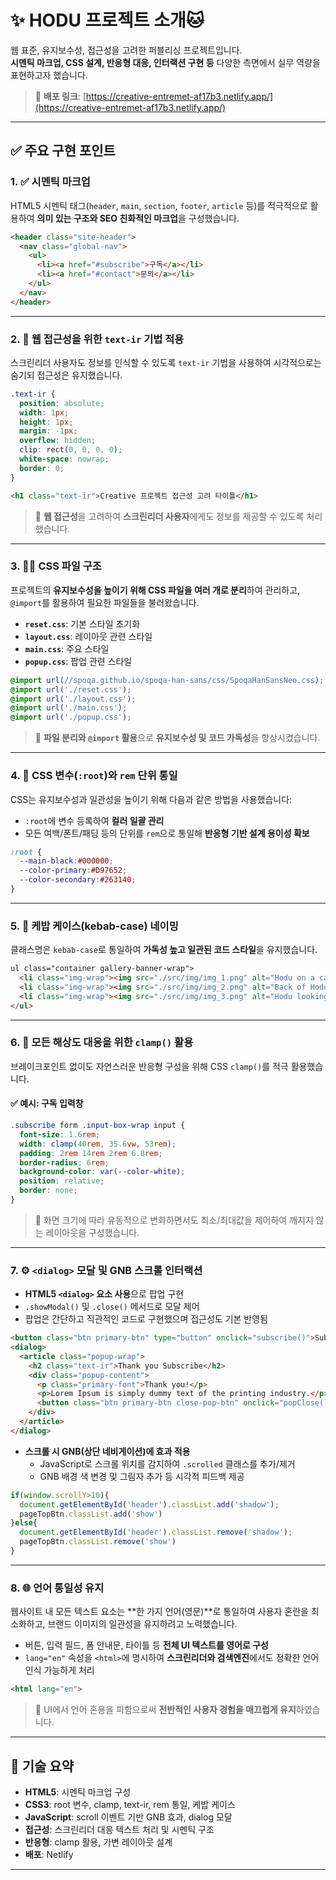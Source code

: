 # ✨ HODU 프로젝트 소개🐱

웹 표준, 유지보수성, 접근성을 고려한 퍼블리싱 프로젝트입니다.  
**시멘틱 마크업, CSS 설계, 반응형 대응, 인터랙션 구현 등** 다양한 측면에서 실무 역량을 표현하고자 했습니다.

> 🔗 **배포 링크**: [https://creative-entremet-af17b3.netlify.app/](https://creative-entremet-af17b3.netlify.app/)

---

## ✅ 주요 구현 포인트

### 1. ✅ 시멘틱 마크업

HTML5 시멘틱 태그(`header`, `main`, `section`, `footer`, `article` 등)를 적극적으로 활용하여 **의미 있는 구조와 SEO 친화적인 마크업**을 구성했습니다.

```html
<header class="site-header">
  <nav class="global-nav">
    <ul>
      <li><a href="#subscribe">구독</a></li>
      <li><a href="#contact">문의</a></li>
    </ul>
  </nav>
</header>
```

---

### 2. 🧏 웹 접근성을 위한 `text-ir` 기법 적용

스크린리더 사용자도 정보를 인식할 수 있도록 `text-ir` 기법을 사용하여 시각적으로는 숨기되 접근성은 유지했습니다.

```css
.text-ir {
  position: absolute;
  width: 1px;
  height: 1px;
  margin: -1px;
  overflow: hidden;
  clip: rect(0, 0, 0, 0);
  white-space: nowrap;
  border: 0;
}
```

```html
<h1 class="text-ir">Creative 프로젝트 접근성 고려 타이틀</h1>
```

> 📌 **웹 접근성**을 고려하여 **스크린리더 사용자**에게도 정보를 제공할 수 있도록 처리했습니다.

---

### 3. 🧑‍💻 CSS 파일 구조

프로젝트의 **유지보수성을 높이기 위해 CSS 파일을 여러 개로 분리**하여 관리하고, `@import`를 활용하여 필요한 파일들을 불러왔습니다.

- **`reset.css`**: 기본 스타일 초기화
- **`layout.css`**: 레이아웃 관련 스타일
- **`main.css`**: 주요 스타일
- **`popup.css`**: 팝업 관련 스타일

```css
@import url(//spoqa.github.io/spoqa-han-sans/css/SpoqaHanSansNeo.css);
@import url('./reset.css');
@import url('./layout.css');
@import url('./main.css');
@import url('./popup.css');
```

> 📌 **파일 분리와 `@import` 활용**으로 **유지보수성 및 코드 가독성**을 향상시켰습니다.

---

### 4. 🎨 CSS 변수(`:root`)와 `rem` 단위 통일

CSS는 유지보수성과 일관성을 높이기 위해 다음과 같은 방법을 사용했습니다:

- `:root`에 변수 등록하여 **컬러 일괄 관리**
- 모든 여백/폰트/패딩 등의 단위를 `rem`으로 통일해 **반응형 기반 설계 용이성 확보**

```css
:root {
  --main-black:#000000;
  --color-primary:#D97652;
  --color-secondary:#263140;
}
```

---

### 5. 📛 케밥 케이스(kebab-case) 네이밍

클래스명은 `kebab-case`로 통일하여 **가독성 높고 일관된 코드 스타일**을 유지했습니다.

```html
ul class="container gallery-banner-wrap">
  <li class="img-wrap"><img src="./src/img/img_1.png" alt="Hodu on a cat tower"></li>
  <li class="img-wrap"><img src="./src/img/img_2.png" alt="Back of Hodu’s head"></li>
  <li class="img-wrap"><img src="./src/img/img_3.png" alt="Hodu looking at me"></li>
</ul>
```

---

### 6. 🧩 모든 해상도 대응을 위한 `clamp()` 활용

브레이크포인트 없이도 자연스러운 반응형 구성을 위해 CSS `clamp()`를 적극 활용했습니다.

#### ✅ 예시: 구독 입력창

```css
.subscribe form .input-box-wrap input {
  font-size: 1.6rem;
  width: clamp(40rem, 35.6vw, 53rem);
  padding: 2rem 14rem 2rem 6.8rem;
  border-radius: 6rem;
  background-color: var(--color-white);
  position: relative;
  border: none;
}
```

> 📌 화면 크기에 따라 유동적으로 변화하면서도 최소/최대값을 제어하여 깨지지 않는 레이아웃을 구성했습니다.

---

### 7. ⚙️ `<dialog>` 모달 및 GNB 스크롤 인터랙션

- **HTML5 `<dialog>` 요소 사용**으로 팝업 구현
- `.showModal()` 및 `.close()` 메서드로 모달 제어
- 팝업은 간단하고 직관적인 코드로 구현했으며 접근성도 기본 반영됨

```html
<button class="btn primary-btn" type="button" onclick="subscribe()">Subscribe</button>
<dialog>
  <article class="popup-wrap">
    <h2 class="text-ir">Thank you Subscribe</h2>
    <div class="popup-content">
      <p class="primary-font">Thank you!</p>
      <p>Lorem Ipsum is simply dummy text of the printing industry.</p>
      <button class="btn primary-btn close-pop-btn" onclick="popClose()">OK! I Love HODU</button>
    </div>
  </article>
</dialog>
```

- **스크롤 시 GNB(상단 네비게이션)에 효과 적용**
  - JavaScript로 스크롤 위치를 감지하여 `.scrolled` 클래스를 추가/제거
  - GNB 배경 색 변경 및 그림자 추가 등 시각적 피드백 제공

```js
if(window.scrollY>10){
  document.getElementById('header').classList.add('shadow');
  pageTopBtn.classList.add('show')
}else{
  document.getElementById('header').classList.remove('shadow');
  pageTopBtn.classList.remove('show')
}
```

---

### 8. 🌐 언어 통일성 유지

웹사이트 내 모든 텍스트 요소는 **한 가지 언어(영문)**로 통일하여 사용자 혼란을 최소화하고, 브랜드 이미지의 일관성을 유지하려고 노력했습니다.

- 버튼, 입력 필드, 폼 안내문, 타이틀 등 **전체 UI 텍스트를 영어로 구성**
- `lang="en"` 속성을 `<html>`에 명시하여 **스크린리더와 검색엔진**에서도 정확한 언어 인식 가능하게 처리

```html
<html lang="en">
```

> 📌 UI에서 언어 혼용을 피함으로써 **전반적인 사용자 경험을 매끄럽게 유지**하였습니다.

---

## 🧠 기술 요약

- **HTML5**: 시멘틱 마크업 구성
- **CSS3**: root 변수, clamp, text-ir, rem 통일, 케밥 케이스
- **JavaScript**: scroll 이벤트 기반 GNB 효과, dialog 모달
- **접근성**: 스크린리더 대응 텍스트 처리 및 시멘틱 구조
- **반응형**: clamp 활용, 가변 레이아웃 설계
- **배포**: Netlify

---
